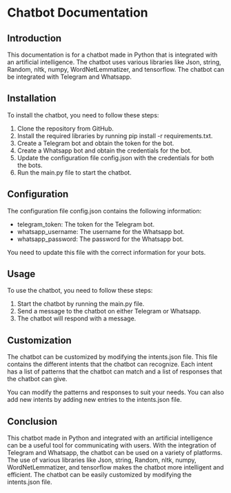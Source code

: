 # Chatbot Documentation

## Introduction
This documentation is for a chatbot made in Python that is integrated with an artificial intelligence. The chatbot uses various libraries like Json, string, Random, nltk, numpy, WordNetLemmatizer, and tensorflow. The chatbot can be integrated with Telegram and Whatsapp.

## Installation
To install the chatbot, you need to follow these steps:

1. Clone the repository from GitHub.
2. Install the required libraries by running pip install -r requirements.txt.
3. Create a Telegram bot and obtain the token for the bot.
4. Create a Whatsapp bot and obtain the credentials for the bot.
5. Update the configuration file config.json with the credentials for both the bots.
6. Run the main.py file to start the chatbot.

## Configuration
The configuration file config.json contains the following information:

- telegram_token: The token for the Telegram bot.
- whatsapp_username: The username for the Whatsapp bot.
- whatsapp_password: The password for the Whatsapp bot.

You need to update this file with the correct information for your bots.

## Usage
To use the chatbot, you need to follow these steps:

1. Start the chatbot by running the main.py file.
2. Send a message to the chatbot on either Telegram or Whatsapp.
3. The chatbot will respond with a message.

## Customization
The chatbot can be customized by modifying the intents.json file. This file contains the different intents that the chatbot can recognize. Each intent has a list of patterns that the chatbot can match and a list of responses that the chatbot can give.

You can modify the patterns and responses to suit your needs. You can also add new intents by adding new entries to the intents.json file.

## Conclusion
This chatbot made in Python and integrated with an artificial intelligence can be a useful tool for communicating with users. With the integration of Telegram and Whatsapp, the chatbot can be used on a variety of platforms. The use of various libraries like Json, string, Random, nltk, numpy, WordNetLemmatizer, and tensorflow makes the chatbot more intelligent and efficient. The chatbot can be easily customized by modifying the intents.json file.